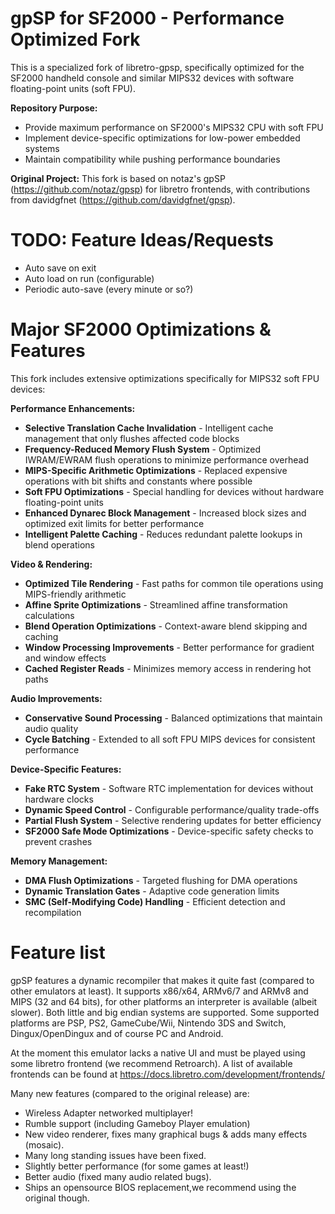 
gpSP for SF2000 - Performance Optimized Fork
========================================

This is a specialized fork of libretro-gpsp, specifically optimized for the SF2000 handheld console and similar MIPS32 devices with software floating-point units (soft FPU).

**Repository Purpose:**
- Provide maximum performance on SF2000's MIPS32 CPU with soft FPU
- Implement device-specific optimizations for low-power embedded systems
- Maintain compatibility while pushing performance boundaries

**Original Project:**
This fork is based on notaz's gpSP (https://github.com/notaz/gpsp) for libretro
frontends, with contributions from davidgfnet (https://github.com/davidgfnet/gpsp).

TODO: Feature Ideas/Requests
============================

 - Auto save on exit
 - Auto load on run (configurable)
 - Periodic auto-save (every minute or so?)

Major SF2000 Optimizations & Features
======================================

This fork includes extensive optimizations specifically for MIPS32 soft FPU devices:

**Performance Enhancements:**
- **Selective Translation Cache Invalidation** - Intelligent cache management that only flushes affected code blocks
- **Frequency-Reduced Memory Flush System** - Optimized IWRAM/EWRAM flush operations to minimize performance overhead
- **MIPS-Specific Arithmetic Optimizations** - Replaced expensive operations with bit shifts and constants where possible
- **Soft FPU Optimizations** - Special handling for devices without hardware floating-point units
- **Enhanced Dynarec Block Management** - Increased block sizes and optimized exit limits for better performance
- **Intelligent Palette Caching** - Reduces redundant palette lookups in blend operations

**Video & Rendering:**
- **Optimized Tile Rendering** - Fast paths for common tile operations using MIPS-friendly arithmetic
- **Affine Sprite Optimizations** - Streamlined affine transformation calculations
- **Blend Operation Optimizations** - Context-aware blend skipping and caching
- **Window Processing Improvements** - Better performance for gradient and window effects
- **Cached Register Reads** - Minimizes memory access in rendering hot paths

**Audio Improvements:**
- **Conservative Sound Processing** - Balanced optimizations that maintain audio quality
- **Cycle Batching** - Extended to all soft FPU MIPS devices for consistent performance

**Device-Specific Features:**
- **Fake RTC System** - Software RTC implementation for devices without hardware clocks
- **Dynamic Speed Control** - Configurable performance/quality trade-offs
- **Partial Flush System** - Selective rendering updates for better efficiency
- **SF2000 Safe Mode Optimizations** - Device-specific safety checks to prevent crashes

**Memory Management:**
- **DMA Flush Optimizations** - Targeted flushing for DMA operations
- **Dynamic Translation Gates** - Adaptive code generation limits
- **SMC (Self-Modifying Code) Handling** - Efficient detection and recompilation

Feature list
============

gpSP features a dynamic recompiler that makes it quite fast (compared to other
emulators at least). It supports x86/x64, ARMv6/7 and ARMv8 and MIPS (32 and 64
bits), for other platforms an interpreter is available (albeit slower). Both
little and big endian systems are supported. Some supported platforms are PSP,
PS2, GameCube/Wii, Nintendo 3DS and Switch, Dingux/OpenDingux and of course
PC and Android.

At the moment this emulator lacks a native UI and must be played using some
libretro frontend (we recommend Retroarch). A list of available frontends can
be found at https://docs.libretro.com/development/frontends/

Many new features (compared to the original release) are:

 - Wireless Adapter networked multiplayer!
 - Rumble support (including Gameboy Player emulation)
 - New video renderer, fixes many graphical bugs & adds many effects (mosaic).
 - Many long standing issues have been fixed.
 - Slightly better performance (for some games at least!)
 - Better audio (fixed many audio related bugs).
 - Ships an opensource BIOS replacement,we recommend using the original though.


